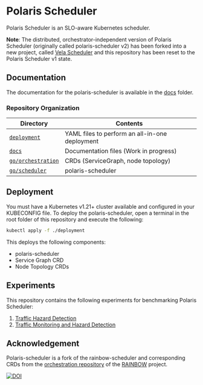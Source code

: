 # Polaris Scheduler

Polaris Scheduler is an SLO-aware Kubernetes scheduler.

**Note**: The distributed, orchestrator-independent version of Polaris Scheduler (originally called polaris-scheduler v2) has been forked into a new project, called [Vela Scheduler](https://github.com/polaris-slo-cloud/vela-scheduler) and this repository has been reset to the Polaris Scheduler v1 state.


## Documentation

The documentation for the polaris-scheduler is available in the [docs](./docs) folder.

### Repository Organization

| Directory                | Contents |
|--------------------------|----------|
| [`deployment`](./deployment)         | YAML files to perform an all-in-one deployment |
| [`docs`](./docs)         | Documentation files (Work in progress) |
| [`go/orchestration`](./go/orchestration) | CRDs (ServiceGraph, node topology) |
| [`go/scheduler`](./go/scheduler) | polaris-scheduler |



## Deployment

You must have a Kubernetes v1.21+ cluster available and configured in your KUBECONFIG file.
To deploy the polaris-scheduler, open a terminal in the root folder of this repository and execute the following:

```sh
kubectl apply -f ./deployment
```

This deploys the following components:
* polaris-scheduler
* Service Graph CRD
* Node Topology CRDs


## Experiments

This repository contains the following experiments for benchmarking Polaris Scheduler:

1. [Traffic Hazard Detection](./go/scheduler/hack/testbed/experiments/scenario-01/)
2. [Traffic Monitoring and Hazard Detection](./go/scheduler/hack/testbed/experiments/scenario-02/)


## Acknowledgement

Polaris-scheduler is a fork of the rainbow-scheduler and corresponding CRDs from the [orchestration repository](https://gitlab.com/rainbow-project1/rainbow-orchestration) of the [RAINBOW](https://rainbow-h2020.eu/) project.



[![DOI](https://zenodo.org/badge/449036242.svg)](https://zenodo.org/badge/latestdoi/449036242)
